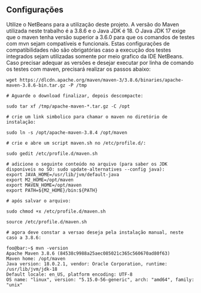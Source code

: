 ## Configurações

Utilize o NetBeans para a utilização deste projeto. A versão do Maven utilizada neste trabalho é a 3.8.6 e o Java JDK é 18. O Java JDK 17 exige que o maven tenha versão superior a 3.6.0 para que os comandos de testes com mvn sejam compatíveis e funcionais. Estas configurações de compatibilidades não são obrigatórias caso a execução dos testes integrados sejam utilizadas somente por meio grafico da IDE NetBeans. Caso precisar adequar as versões e desejar executar por linha de comando os testes com maven, precisará realizar os passos abaixo:


```console
wget https://dlcdn.apache.org/maven/maven-3/3.8.6/binaries/apache-maven-3.8.6-bin.tar.gz -P /tmp

# Aguarde o download finalizar, depois descompacte:

sudo tar xf /tmp/apache-maven-*.tar.gz -C /opt

# crie um link simbolico para chamar o maven no diretório de instalação:

sudo ln -s /opt/apache-maven-3.8.4 /opt/maven

# crie e abre um script maven.sh no /etc/profile.d/:

sudo gedit /etc/profile.d/maven.sh

# adicione o seguinte conteúdo no arquivo (para saber os JDK disponiveis no SO: sudo update-alternatives --config java):
export JAVA_HOME=/usr/lib/jvm/default-java
export M2_HOME=/opt/maven
export MAVEN_HOME=/opt/maven
export PATH=${M2_HOME}/bin:${PATH}

# após salvar o arquivo:

sudo chmod +x /etc/profile.d/maven.sh

source /etc/profile.d/maven.sh

# agora deve constar a versao deseja pela instalação manual, neste caso a 3.8.6:

foo@bar:~$ mvn -version
Apache Maven 3.8.6 (84538c9988a25aec085021c365c560670ad80f63)
Maven home: /opt/maven
Java version: 18.0.2.1, vendor: Oracle Corporation, runtime: /usr/lib/jvm/jdk-18
Default locale: en_US, platform encoding: UTF-8
OS name: "linux", version: "5.15.0-56-generic", arch: "amd64", family: "unix"
```

